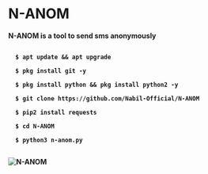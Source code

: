 # N-ANOM
<b>N-ANOM<b> is a tool to send sms anonymously

```
  
  $ apt update && apt upgrade 
  
  $ pkg install git -y
  
  $ pkg install python && pkg install python2 -y
  
  $ git clone https://github.com/Nabil-Official/N-ANOM
  
  $ pip2 install requests
  
  $ cd N-ANOM 
  
  $ python3 n-anom.py
  

```

![N-ANOM](https://j.top4top.io/p_1905o7ugw0.png)
